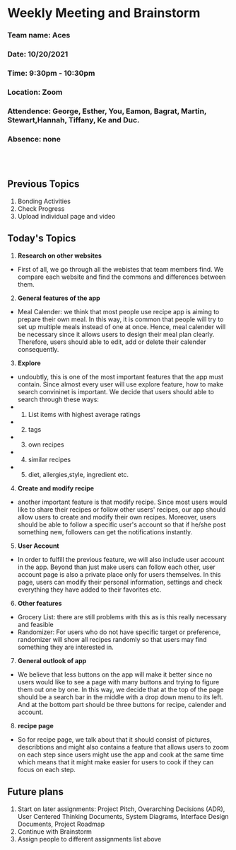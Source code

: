# Weekly Meeting and Brainstorm
### Team name: Aces
### Date: 10/20/2021
### Time: 9:30pm - 10:30pm
### Location: Zoom
### Attendence: George, Esther, You, Eamon, Bagrat, Martin, Stewart,Hannah, Tiffany, Ke and Duc.
### Absence: none
<br></br>

## Previous Topics
1. Bonding Activities
2. Check Progress
3. Upload individual page and video

## Today's Topics
1. **Research on other websites**
  - First of all, we go through all the webistes that team members find. We compare each website and find the commons and differences between them.
2. **General features of the app**
  - Meal Calender: we think that most people use recipe app is aiming to prepare their own meal. In this way, it is common that people will try to set up multiple meals instead of one
  at once. Hence, meal calender will be necessary since it allows users to design their meal plan clearly. Therefore, users should able to edit, add or delete their calender consequently.
3. **Explore**
  - undoubtly, this is one of the most important features that the app must contain. Since almost every user will use explore feature, how to make search convininet is important.
  We decide that users should able to search through these ways:
  - 1. List items with highest average ratings
  - 2. tags
  - 3. own recipes
  - 4. similar recipes
  - 5. diet, allergies,style, ingredient etc.
4. **Create and modify recipe**
  - another important feature is that modify recipe. Since most users would like to share their recipes or follow other users' recipes, our app should allow users to create and modify
  their own recipes. Moreover, users should be able to follow a specific user's account so that if he/she post something new, followers can get the notifications instantly.
5. **User Account**
  - In order to fulfill the previous feature, we will also include user account in the app. Beyond than just make users can follow each other, user account page is also a private place
  only for users themselves. In this page, users can modify their personal information, settings and check everything they have added to their favorites etc.
6. **Other features**
  - Grocery List: there are still problems with this as is this really necessary and feasible
  - Randomizer: For users who do not have specific target or preference, randomizer will show all recipes randomly so that users may find something they are interested in.
7. **General outlook of app**
  - We believe that less buttons on the app will make it better since no users would like to see a page with many buttons and trying to figure them out one by one.
  In this way, we decide that at the top of the page should be a search bar in the middle with a drop down menu to its left. And at the bottom part should be three buttons for recipe, calender and account.
8. **recipe page**
  - So for recipe page, we talk about that it should consist of pictures, describtions and might also contains a feature that allows users to zoom on each step since users might use the app
  and cook at the same time which means that it might make easier for users to cook if they can focus on each step.

## Future plans
1. Start on later assignments: Project Pitch, Overarching Decisions (ADR), User Centered Thinking Documents, System Diagrams, Interface Design Documents, Project Roadmap
2. Continue with Brainstorm
3. Assign people to different assignments list above
